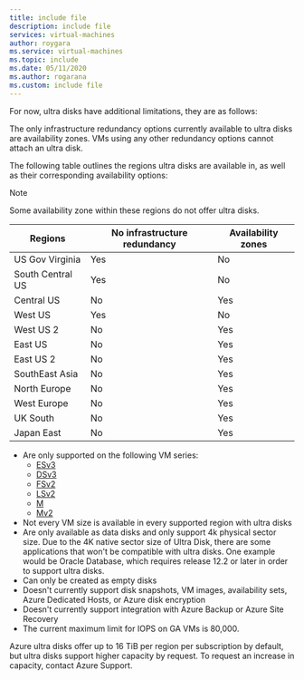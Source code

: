 ```yaml
---
title: include file
description: include file
services: virtual-machines
author: roygara
ms.service: virtual-machines
ms.topic: include
ms.date: 05/11/2020
ms.author: rogarana
ms.custom: include file
---
```

For now, ultra disks have additional limitations, they are as follows:

The only infrastructure redundancy options currently available to ultra disks are availability zones. VMs using any other redundancy options cannot attach an ultra disk.

The following table outlines the regions ultra disks are available in, as well as their corresponding availability options:

> [!NOTE]
> Some availability zone within these regions do not offer ultra disks.

|Regions  |No infrastructure redundancy  |Availability zones  |
|---------|---------|---------|
|US Gov Virginia     |Yes         |No         |
|South Central US     |Yes         |No         |
|Central US     |No         |Yes         |
|West US     |Yes         |No         |
|West US 2    |No         |Yes         |
|East US     |No         |Yes         |
|East US 2     |No         |Yes         |
|SouthEast Asia     |No         |Yes         |
|North Europe     |No         |Yes         |
|West Europe     |No         |Yes         |
|UK South     |No         |Yes         |
|Japan East     |No         |Yes         |



- Are only supported on the following VM series:
    - [ESv3](../articles/virtual-machines/ev3-esv3-series.md#esv3-series)
    - [DSv3](../articles/virtual-machines/dv3-dsv3-series.md#dsv3-series)
    - [FSv2](../articles/virtual-machines/fsv2-series.md)
    - [LSv2](../articles/virtual-machines/lsv2-series.md)
    - [M](../articles/virtual-machines/workloads/sap/hana-vm-operations-storage.md)
    - [Mv2](../articles/virtual-machines/workloads/sap/hana-vm-operations-storage.md)
- Not every VM size is available in every supported region with ultra disks
- Are only available as data disks and only support 4k physical sector size. Due to the 4K native sector size of Ultra Disk, there are some applications that won't be compatible with ultra disks. One example would be Oracle Database, which requires release 12.2 or later in order to support ultra disks.  
- Can only be created as empty disks  
- Doesn't currently support disk snapshots, VM images, availability sets, Azure Dedicated Hosts, or Azure disk encryption
- Doesn't currently support integration with Azure Backup or Azure Site Recovery
- The current maximum limit for IOPS on GA VMs is 80,000.

Azure ultra disks offer up to 16 TiB per region per subscription by default, but ultra disks support higher capacity by request. To request an increase in capacity, contact Azure Support.